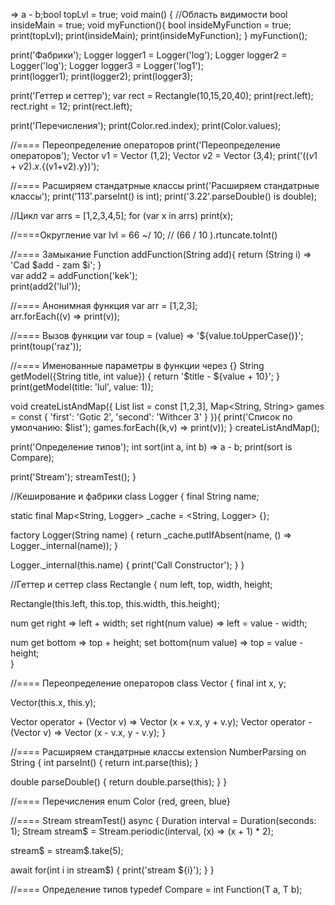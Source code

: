  => a - b;bool topLvl = true;
void main() {
  //Область видимости
  bool insideMain = true;
  void myFunction(){
    bool insideMyFunction = true;
    print(topLvl);
    print(insideMain);
    print(insideMyFunction);
  }
  myFunction();
  
  print('Фабрики');
  Logger logger1 = Logger('log');
  Logger logger2 = Logger('log');
  Logger logger3 = Logger('log1');  
  print(logger1);
  print(logger2);
  print(logger3);
  
  print('Геттер и сеттер');
  var rect = Rectangle(10,15,20,40);
  print(rect.left);
  rect.right = 12;
  print(rect.left);
  
  print('Перечисления');
  print(Color.red.index);
  print(Color.values);
  
  //==== Переопределение операторов
  print('Переопределение операторов');
  Vector v1 = Vector (1,2); Vector v2 = Vector (3,4);
  print('(${(v1+v2).x}.${(v1+v2).y})');
  
  //==== Расширяем стандатрные классы
  print('Расширяем стандатрные классы');
  print('113'.parseInt() is int);
  print('3.22'.parseDouble() is double);
    
  //Цикл
  var arrs = [1,2,3,4,5];
  for (var x in arrs) 
    print(x);
  
  //====Округление
  var lvl = 66 ~/ 10; // (66 / 10 ).rtuncate.toInt()
   
  
  //==== Замыкание
  Function addFunction(String add){
    return (String i) => 'Cad $add - zam $i';
  }  
  var add2 = addFunction('kek');  
  print(add2('lul'));
  
  //==== Анонимная функция
  var arr = [1,2,3];  
  arr.forEach((v) => print(v));
  
  //==== Вызов функции
  var toup = (value) => '${value.toUpperCase()}';
  print(toup('raz'));
  
  //==== Именованные параметры в функции через {}
  String getModel({String title, int value}) {
    return '$title - ${value + 10}';
  }  
  print(getModel(title: 'lul', value: 1));
  
  void createListAndMap({
      List<int> list = const [1,2,3], 
      Map<String, String> games = const {
        'first': 'Gotic 2',
        'second': 'Withcer 3'
      }
  }){
    print('Список по умолчанию: $list');
    games.forEach((k,v) => print(v));
  }
  createListAndMap();  
  
  print('Определение типов');
  int sort(int a, int b) => a - b;
  print(sort is Compare<int>);
  
  print('Stream');
  streamTest();
}

//Кеширование и фабрики
class Logger {
  final String name;
  
  static final Map<String, Logger> _cache = <String, Logger> {};
  
  factory Logger(String name) {
    return _cache.putIfAbsent(name, () => Logger._internal(name));
  }
  
  Logger._internal(this.name) {
    print('Call Constructor');
  }
}

//Геттер и сеттер
class Rectangle {
  num left, top, width, height;
  
  Rectangle(this.left, this.top, this.width, this.height);
  
  num get right => left + width;
  set right(num value) => left = value - width;
  
  num get bottom => top + height;
  set bottom(num value) => top = value - height;  
}

//==== Переопределение операторов
class Vector { 
  final int x, y;

  Vector(this.x, this.y);

  Vector operator + (Vector v) => Vector (x + v.x, y + v.y); 
  Vector operator - (Vector v) => Vector (x - v.x, y - v.y);
}

//==== Расширяем стандатрные классы
extension NumberParsing on String {
  int parseInt() {
    return int.parse(this);
  }
  
  double parseDouble() {
    return double.parse(this);
  }
}

//==== Перечисления
enum Color {red, green, blue}

//==== Stream
streamTest() async {
  Duration interval = Duration(seconds: 1);
  Stream<int> stream$ = Stream<int>.periodic(interval, (x) => (x + 1) * 2);
  
  stream$ = stream$.take(5);
  
  await for(int i in stream$) {
    print('stream ${i}');
  }
}

//==== Определение типов
typedef Compare<T> = int Function(T a, T b);



             

